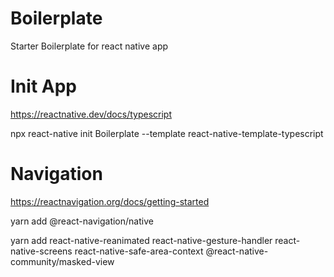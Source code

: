 # Boilerplate
 Starter Boilerplate for react native app
 
 # Init App
 https://reactnative.dev/docs/typescript
 
 npx react-native init Boilerplate --template react-native-template-typescript
 
 # Navigation
 https://reactnavigation.org/docs/getting-started
 
 yarn add @react-navigation/native
 
 yarn add react-native-reanimated react-native-gesture-handler react-native-screens react-native-safe-area-context @react-native-community/masked-view
 
